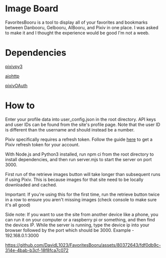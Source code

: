 # Image Board
FavoritesBooru is a tool to display all of your favorites and bookmarks between Danbooru, Gelbooru, AIBooru, and Pixiv in one place. I was asked to make it and I thought the experience would be good I'm not a weeb.

# Dependencies 
[pixivpy3](https://github.com/upbit/pixivpy)

[aiohttp](https://pypi.org/project/aiohttp/)

[pixivOAuth](https://gist.github.com/ZipFile/c9ebedb224406f4f11845ab700124362)

# How to
Enter your profile data into user_config.json in the root directory. API keys and user IDs can be found from the site's profile page. Note that the user ID is different than the username and should instead be a number.

Pixiv specifically requires a refresh token. Follow the guide [here](https://gist.github.com/ZipFile/c9ebedb224406f4f11845ab700124362) to get a Pixiv refresh token for your account.

With Node.js and Python3 installed, run npm ci from the root directory to install dependencies, and then run server.mjs to start the server on port 3000.

First run of the retrieve images button will take longer than subsequent runs if using Pixiv. This is because images for that site need to be locally downloaded and cached.

Important: If you're using this for the first time, run the retrieve button twice in a row to ensure you aren't missing images (check console to make sure it's all good)

Side note: If you want to use the site from another device like a phone, you can run it on your computer or a raspberry pi or something, and then find the devices IP. While the server is running, type the device ip into your browser followed by the port which should be 3000. Example - 192.168.0.1:3000

https://github.com/DavidL1023/FavoritesBooru/assets/80372643/fdf0db9c-314e-4bab-b3cf-18f8fca7c072

